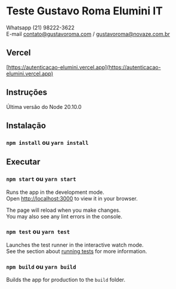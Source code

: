 # Teste Gustavo Roma Elumini IT

Whatsapp (21) 98222-3622\
E-mail contato@gustavoroma.com / gustavoroma@novaze.com.br

## Vercel

[https://autenticacao-elumini.vercel.app](https://autenticacao-elumini.vercel.app)

## Instruções

Última versão do Node 20.10.0

## Instalação

### `npm install` ou `yarn install`

## Executar

### `npm start` ou `yarn start`

Runs the app in the development mode.\
Open [http://localhost:3000](http://localhost:3000) to view it in your browser.

The page will reload when you make changes.\
You may also see any lint errors in the console.

### `npm test` ou `yarn test`

Launches the test runner in the interactive watch mode.\
See the section about [running tests](https://facebook.github.io/create-react-app/docs/running-tests) for more information.

### `npm build` ou `yarn build`

Builds the app for production to the `build` folder.